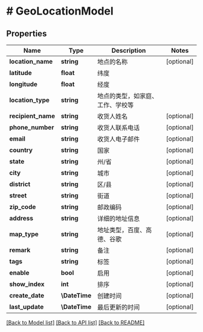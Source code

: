 # # GeoLocationModel

## Properties

Name | Type | Description | Notes
------------ | ------------- | ------------- | -------------
**location_name** | **string** | 地点的名称 | [optional]
**latitude** | **float** | 纬度 |
**longitude** | **float** | 经度 |
**location_type** | **string** | 地点的类型，如家庭、工作、学校等 |
**recipient_name** | **string** | 收货人姓名 | [optional]
**phone_number** | **string** | 收货人联系电话 | [optional]
**email** | **string** | 收货人电子邮件 | [optional]
**country** | **string** | 国家 | [optional]
**state** | **string** | 州/省 | [optional]
**city** | **string** | 城市 | [optional]
**district** | **string** | 区/县 | [optional]
**street** | **string** | 街道 | [optional]
**zip_code** | **string** | 邮政编码 | [optional]
**address** | **string** | 详细的地址信息 | [optional]
**map_type** | **string** | 地址类型，百度、高德、谷歌 | [optional]
**remark** | **string** | 备注 | [optional]
**tags** | **string** | 标签 | [optional]
**enable** | **bool** | 启用 | [optional]
**show_index** | **int** | 排序 | [optional]
**create_date** | **\DateTime** | 创建时间 | [optional]
**last_update** | **\DateTime** | 最后更新的时间 | [optional]

[[Back to Model list]](../../README.md#models) [[Back to API list]](../../README.md#endpoints) [[Back to README]](../../README.md)
